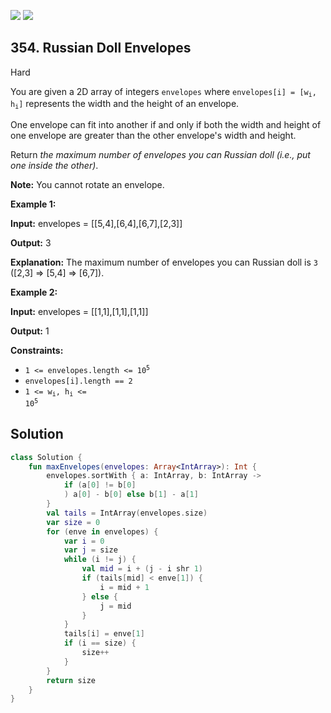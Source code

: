 [![](https://img.shields.io/github/stars/javadev/LeetCode-in-Kotlin?label=Stars&style=flat-square)](https://github.com/javadev/LeetCode-in-Kotlin)
[![](https://img.shields.io/github/forks/javadev/LeetCode-in-Kotlin?label=Fork%20me%20on%20GitHub%20&style=flat-square)](https://github.com/javadev/LeetCode-in-Kotlin/fork)

## 354\. Russian Doll Envelopes

Hard

You are given a 2D array of integers `envelopes` where <code>envelopes[i] = [w<sub>i</sub>, h<sub>i</sub>]</code> represents the width and the height of an envelope.

One envelope can fit into another if and only if both the width and height of one envelope are greater than the other envelope's width and height.

Return _the maximum number of envelopes you can Russian doll (i.e., put one inside the other)_.

**Note:** You cannot rotate an envelope.

**Example 1:**

**Input:** envelopes = \[\[5,4],[6,4],[6,7],[2,3]]

**Output:** 3

**Explanation:** The maximum number of envelopes you can Russian doll is `3` ([2,3] => [5,4] => [6,7]).

**Example 2:**

**Input:** envelopes = \[\[1,1],[1,1],[1,1]]

**Output:** 1

**Constraints:**

*   <code>1 <= envelopes.length <= 10<sup>5</sup></code>
*   `envelopes[i].length == 2`
*   <code>1 <= w<sub>i</sub>, h<sub>i</sub> <= 10<sup>5</sup></code>

## Solution

```kotlin
class Solution {
    fun maxEnvelopes(envelopes: Array<IntArray>): Int {
        envelopes.sortWith { a: IntArray, b: IntArray ->
            if (a[0] != b[0]
            ) a[0] - b[0] else b[1] - a[1]
        }
        val tails = IntArray(envelopes.size)
        var size = 0
        for (enve in envelopes) {
            var i = 0
            var j = size
            while (i != j) {
                val mid = i + (j - i shr 1)
                if (tails[mid] < enve[1]) {
                    i = mid + 1
                } else {
                    j = mid
                }
            }
            tails[i] = enve[1]
            if (i == size) {
                size++
            }
        }
        return size
    }
}
```